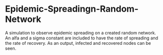 # Epidemic-Spreadingn-Random-Network

A simulation to observe epidemic spreading on a created random network. An alfa and a sigma constant are included to have the rate of spreading and the rate of recovery. As an output, infected and recovered nodes can be seen.
